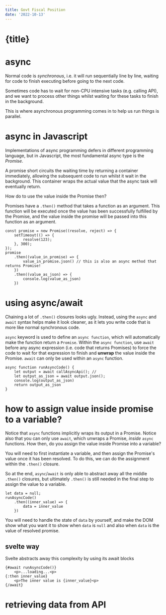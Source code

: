 ```yaml
---
title: Govt Fiscal Position
date: '2022-10-13'
---
```


<script>
    import GovtBalance from './components/GovtBalance.svelte'
</script>

# {title}

# async

Normal code is _synchronous_, i.e. it will run sequentially line by line, waiting for code to finish executing before going to the next code.

Sometimes code has to wait for non-CPU intensive tasks (e.g. calling API), and we want to process other things whilst waiting for these tasks to finish in the background.

This is where asynchronous programming comes in to help us run things is parallel.

# async in Javascript

Implementations of async programming defers in different programming language, but in Javascript, the most fundamental async type is the _Promise_.

A promise short circuits the waiting time by returning a container immediately, allowing the subsequent code to run whilst it wait in the background.
This container wraps the actual value that the async task will eventually return.

How do to use the value inside the Promise then?

Promises have a `.then()` method that takes a function as an argument.
This function will be executed once the value has been successfully fulfilled by the Promise, and the value inside the promise will be passed into this function as an argument.

```
const promise = new Promise((resolve, reject) => {
    setTimeout(() => {
        resolve(123);
    }, 300);
});
promise
    .then((value_in_promise) => {
        value_in_promise.json() // this is also an async method that returns Promise!
    })
    .then((value_as_json) => {
        console.log(value_as_json)
    })
```

# using async/await

Chaining a lot of `.then()` closures looks ugly.
Instead, using the `async` and `await` syntax helps make it look cleaner, as it lets you write code that is more like normal synchronous code.

`async` keyword is used to define an `async function`, which will automatically make the function return a `Promise`.
Within the `async function`, use `await` before any async expression (i.e. code that returns Promises) to force the code to wait for that expression to finish and **unwrap** the value inside the Promise.
`await` can only be used within an `async` function.

```
async function runAsyncCode() {
    let output = await callAsyncApi(); //
    let output_as_json = await output.json();
    console.log(output_as_json)
    return output_as_json
}
```

# how to assign value inside promise to a variable?

Notice that `async` functions implicitly wraps its output in a Promise.
Notice also that you can only use `await`, which unwraps a Promise, _inside_ `async` functions.
How then, do you assign the value inside Promise into a variable?

You will need to first instantiate a variable, and then assign the Promise's value once it has been resolved.
To do this, we can do the assignment within the `.then()` closure.

So at the end, `async`/`await` is only able to abstract away all the middle `.then()` closures, but ultimately `.then()` is still needed in the final step to assign the value to a variable.

```
let data = null;
runAsyncCode()
    .then((inner_value) => {
        data = inner_value
    })
```

You will need to handle the state of `data` by yourself, and make the DOM show what you want it to show when `data` is `null` and also when `data` is the value of resolved promise.

## svelte way

Svelte abstracts away this complexity by using its await blocks

```
{#await runAsyncCode()}
    <p>...loading...<p>
{:then inner_value}
    <p>The inner value is {inner_value}<p>
{/await}
```

# retrieving data from API

<GovtBalance/>
